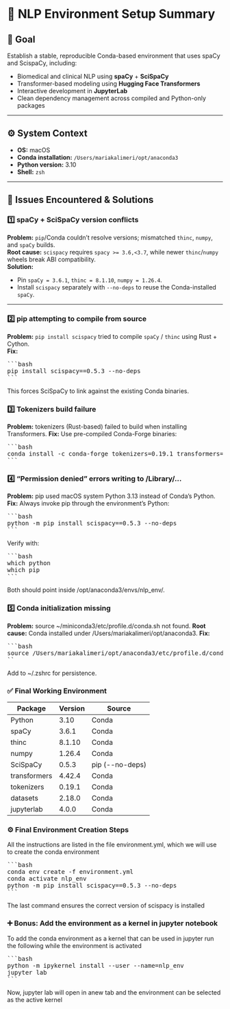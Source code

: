 # 🧭 NLP Environment Setup Summary

## 🎯 Goal
Establish a stable, reproducible Conda-based environment that uses spaCy and ScispaCy, including:
- Biomedical and clinical NLP using **spaCy** + **SciSpaCy**
- Transformer-based modeling using **Hugging Face Transformers**
- Interactive development in **JupyterLab**
- Clean dependency management across compiled and Python-only packages

---

## ⚙️ System Context
- **OS:** macOS  
- **Conda installation:** `/Users/mariakalimeri/opt/anaconda3`  
- **Python version:** 3.10  
- **Shell:** `zsh`

---

## 🧩 Issues Encountered & Solutions

### 1️⃣ spaCy + SciSpaCy version conflicts
**Problem:** `pip`/Conda couldn’t resolve versions; mismatched `thinc`, `numpy`, and `spaCy` builds.  
**Root cause:** `scispacy` requires `spacy >= 3.6,<3.7`, while newer `thinc`/`numpy` wheels break ABI compatibility.  
**Solution:**  
- Pin `spaCy = 3.6.1`, `thinc = 8.1.10`, `numpy = 1.26.4`.  
- Install `scispacy` separately with `--no-deps` to reuse the Conda-installed `spaCy`.

---

### 2️⃣ pip attempting to compile from source
**Problem:** `pip install scispacy` tried to compile `spaCy` / `thinc` using Rust + Cython.  
**Fix:**  

<pre>
```bash
pip install scispacy==0.5.3 --no-deps
```
</pre>

This forces SciSpaCy to link against the existing Conda binaries.

### 3️⃣ Tokenizers build failure

**Problem:**  tokenizers (Rust-based) failed to build when installing Transformers.
**Fix:**
Use pre-compiled Conda-Forge binaries:

<pre>
```bash
conda install -c conda-forge tokenizers=0.19.1 transformers=4.42.4
```
</pre>

### 4️⃣ “Permission denied” errors writing to /Library/...

**Problem:** pip used macOS system Python 3.13 instead of Conda’s Python.
**Fix:**
Always invoke pip through the environment’s Python:

<pre>
```bash
python -m pip install scispacy==0.5.3 --no-deps
```
</pre>

Verify with:

<pre>
```bash
which python
which pip
```
</pre>

Both should point inside /opt/anaconda3/envs/nlp_env/.

### 5️⃣ Conda initialization missing

**Problem:** source ~/miniconda3/etc/profile.d/conda.sh not found.
**Root cause:** Conda installed under /Users/mariakalimeri/opt/anaconda3.
**Fix:**

<pre>
```bash
source /Users/mariakalimeri/opt/anaconda3/etc/profile.d/conda.sh
``
</pre>

Add to ~/.zshrc for persistence.

### ✅ Final Working Environment

| Package      | Version | Source          |
| ------------ | ------- | --------------- |
| Python       | 3.10    | Conda           |
| spaCy        | 3.6.1   | Conda           |
| thinc        | 8.1.10  | Conda           |
| numpy        | 1.26.4  | Conda           |
| SciSpaCy     | 0.5.3   | pip (--no-deps) |
| transformers | 4.42.4  | Conda           |
| tokenizers   | 0.19.1  | Conda           |
| datasets     | 2.18.0  | Conda           |
| jupyterlab   | 4.0.0   | Conda           |

### ⚙️ Final Environment Creation Steps

All the instructions are listed in the file environment.yml, which we will use to create the conda environment

<pre>
```bash
conda env create -f environment.yml
conda activate nlp_env
python -m pip install scispacy==0.5.3 --no-deps
```
</pre>

The last command ensures the correct version of scispacy is installed

### ➕ Bonus: Add the environment as a kernel in jupyter notebook 

To add the conda environment as a kernel that can be used in jupyter run the following while the environment is activated
<pre>
```bash
python -m ipykernel install --user --name=nlp_env
jupyter lab
```
</pre>

Now, jupyter lab will open in anew tab and the environment can be selected as the active kernel
